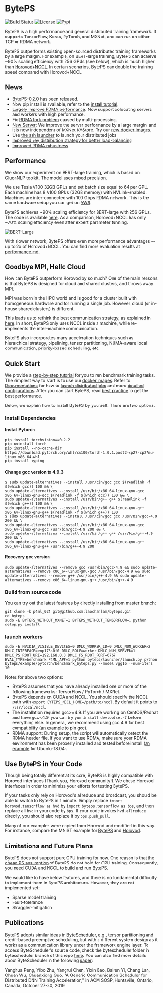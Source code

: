 # BytePS

[![Build Status](https://travis-ci.org/bytedance/byteps.svg?branch=master)](https://travis-ci.org/bytedance/byteps)
[![License](https://img.shields.io/badge/License-Apache%202.0-blue.svg)](https://opensource.org/licenses/Apache-2.0)
![Pypi](https://img.shields.io/pypi/v/byteps.svg)

BytePS is a high performance and general distributed training framework. It supports TensorFlow, Keras, PyTorch, and MXNet, and can run on either TCP or RDMA network.

BytePS outperforms existing open-sourced distributed training frameworks by a large margin. For example, on BERT-large training, BytePS can achieve ~90% scaling efficiency with 256 GPUs (see below), which is much higher than [Horovod](https://github.com/horovod/horovod)+[NCCL](https://github.com/NVIDIA/nccl). In certain scenarios, BytePS can double the training speed compared with Horovod+NCCL.

## News

- [BytePS-0.2.0](CHANGELOG.rst) has been released.
- Now pip install is available, refer to the [install tutorial](https://github.com/bytedance/byteps#quick-start).
- [Largely improve RDMA performance](https://github.com/bytedance/byteps/pull/184). Now support colocating servers and workers with high performance.
- Fix [RDMA fork problem](https://github.com/bytedance/byteps/pull/192) caused by multi-processing.
- [New Server](https://github.com/bytedance/byteps/pull/151): We improve the server performance by a large margin, and it is now independent of MXNet KVStore. Try our [new docker images](docker/).
- Use [the ssh launcher](launcher/) to launch your distributed jobs
- [Improved key distribution strategy for better load-balancing](https://github.com/bytedance/byteps/pull/116)
- [Improved RDMA robustness](https://github.com/bytedance/byteps/pull/91)

## Performance

We show our experiment on BERT-large training, which is based on GluonNLP toolkit. The model uses mixed precision.

We use Tesla V100 32GB GPUs and set batch size equal to 64 per GPU. Each machine has 8 V100 GPUs (32GB memory) with NVLink-enabled. Machines are inter-connected with 100 Gbps RDMA network. This is the same hardware setup you can get on [AWS](https://aws.amazon.com/about-aws/whats-new/2018/12/introducing-amazon-ec2-p3dn-instances-our-most-powerful-gpu-instance-yet/).

BytePS achieves ~90% scaling efficiency for BERT-large with 256 GPUs. The code is available [here](https://github.com/ymjiang/gluon-nlp/tree/bert-byteps/scripts/bert). As a comparison, Horovod+NCCL has only ~70% scaling efficiency even after expert parameter tunning.

![BERT-Large](https://user-images.githubusercontent.com/13852819/69874496-1ca43600-12f6-11ea-997b-b023e4c93360.png)


With slower network, BytePS offers even more performance advantages -- up to 2x of Horovod+NCCL. You can find more evaluation results at [performance.md](docs/performance.md).

## Goodbye MPI, Hello Cloud

How can BytePS outperform Horovod by so much? One of the main reasons is that BytePS is designed for cloud and shared clusters, and throws away MPI.

MPI was born in the HPC world and is good for a cluster built with homogeneous hardware and for running a single job. However, cloud (or in-house shared clusters) is different.

This leads us to rethink the best communication strategy, as explained in [here](docs/rationale.md). In short, BytePS only uses NCCL inside a machine, while re-implements the inter-machine communication.

BytePS also incorporates many acceleration techniques such as hierarchical strategy, pipelining, tensor partitioning, NUMA-aware local communication, priority-based scheduling, etc.

## Quick Start

We provide a [step-by-step tutorial](docs/step-by-step-tutorial.md) for you to run benchmark training tasks. The simplest way to start is to use our [docker images](docker). Refer to [Documentations](docs) for how to [launch distributed jobs](docs/running.md) and more [detailed configurations](docs/env.md). After you can start BytePS, read [best practice](docs/best-practice.md) to get the best performance.

Below, we explain how to install BytePS by yourself. There are two options.

### Install Dependencies

#### Install Pytorch
```
pip install torchvision==0.2.2
pip uninstall torch
pip install --no-cache-dir https://download.pytorch.org/whl/cu100/torch-1.0.1.post2-cp27-cp27mu-linux_x86_64.whl
pip install typing 
```

#### Change gcc version to 4.9.3
```
$ sudo update-alternatives --install /usr/bin/gcc gcc $(readlink -f $(which gcc)) 100 && \
sudo update-alternatives --install /usr/bin/x86_64-linux-gnu-gcc x86_64-linux-gnu-gcc $(readlink -f $(which gcc)) 100 && \
sudo update-alternatives --install /usr/bin/g++ g++ $(readlink -f $(which g++)) 100 && \
sudo update-alternatives --install /usr/bin/x86_64-linux-gnu-g++ x86_64-linux-gnu-g++ $(readlink -f $(which g++)) 100
$ sudo update-alternatives --install /usr/bin/gcc gcc /usr/bin/gcc-4.9 200 && \
sudo update-alternatives --install /usr/bin/x86_64-linux-gnu-gcc x86_64-linux-gnu-gcc /usr/bin/gcc-4.9 200 && \
sudo update-alternatives --install /usr/bin/g++ g++ /usr/bin/g++-4.9 200 && \
sudo update-alternatives --install /usr/bin/x86_64-linux-gnu-g++ x86_64-linux-gnu-g++ /usr/bin/g++-4.9 200
```

#### Recovery gcc version
```
sudo update-alternatives --remove gcc /usr/bin/gcc-4.9 && sudo update-alternatives --remove x86_64-linux-gnu-gcc /usr/bin/gcc-4.9 && sudo update-alternatives --remove g++ /usr/bin/g++-4.9 && sudo update-alternatives --remove x86_64-linux-gnu-g++ /usr/bin/g++-4.9
```

### Build from source code

You can try out the latest features by directly installing from master branch:

```
git clone -b p4ml_024 git@github.com:laochanlam/byteps.git
cd byteps
sudo -E BYTEPS_WITHOUT_MXNET=1 BYTEPS_WITHOUT_TENSORFLOW=1 python setup.py install
```

### launch workers
```
sudo -E NVIDIA_VISIBLE_DEVICES=0 DMLC_WORKER_ID=0 DMLC_NUM_WORKER=2 DMLC_INTERFACE=enp178s0f0 DMLC_ROLE=worker DMLC_NUM_SERVER=1 DMLC_PS_ROOT_URI=192.168.0.3 DMLC_PS_ROOT_PORT=6767 EVAL_TYPE=benchmark P4ML_APP=1 python byteps/launcher/launch.py python byteps/example/pytorch/benchmark_byteps.py --model vgg16 --num-iters 10
```

Notes for above two options:
- BytePS assumes that you have already installed one or more of the following frameworks: TensorFlow / PyTorch / MXNet.
- BytePS depends on CUDA and NCCL. You should specify the NCCL path with `export BYTEPS_NCCL_HOME=/path/to/nccl`. By default it points to `/usr/local/nccl`.
- The installation requires gcc>=4.9. If you are working on CentOS/Redhat and have gcc<4.9, you can try `yum install devtoolset-7` before everything else. In general, we recommend using gcc 4.9 for best compatibility ([an example](https://github.com/bytedance/byteps/blob/3fba75def0d81c1d3225f8f397cc985200f57de7/docker/Dockerfile.mxnet#L72-L80) to pin gcc).
- RDMA support: During setup, the script will automatically detect the RDMA header file. If you want to use RDMA, make sure your RDMA environment has been properly installed and tested before install ([an example](https://github.com/bytedance/byteps/blob/3fba75def0d81c1d3225f8f397cc985200f57de7/docker/Dockerfile.mxnet#L29-L33) for Ubuntu-18.04).


## Use BytePS in Your Code

Though being totally different at its core, BytePS is highly compatible with Horovod interfaces (Thank you, Horovod community!). We chose Horovod interfaces in order to minimize your efforts for testing BytePS.

If your tasks only rely on Horovod's allreduce and broadcast, you should be able to switch to BytePS in 1 minute. Simply replace `import horovod.tensorflow as hvd` by `import byteps.tensorflow as bps`, and then replace all `hvd` in your code by `bps`. If your code invokes `hvd.allreduce` directly, you should also replace it by `bps.push_pull`.

Many of our examples were copied from Horovod and modified in this way. For instance, compare the MNIST example for [BytePS](https://github.com/bytedance/byteps/blob/master/example/tensorflow/tensorflow_mnist.py) and [Horovod](https://github.com/horovod/horovod/blob/master/examples/tensorflow_mnist.py).

## Limitations and Future Plans
BytePS does not support pure CPU training for now. One reason is that the [cheap PS assumption](docs/rationale.md) of BytePS do not hold for CPU training. Consequently, you need CUDA and NCCL to build and run BytePS.

We would like to have below features, and there is no fundamental difficulty to implement them in BytePS architecture. However, they are not implemented yet:
* Sparse model training
* Fault-tolerance
* Straggler-mitigation

## Publications
BytePS adopts similar ideas in [ByteScheduler](https://github.com/bytedance/byteps/tree/bytescheduler/bytescheduler), e.g., tensor partitioning and credit-based preemptive scheduling, but with a different system design as it works as a communication library under the framework engine layer. To access ByteScheduler's source code, check the bytescheduler folder in bytescheduler branch of this repo [here](https://github.com/bytedance/byteps/tree/bytescheduler/bytescheduler). You can also find more details about ByteScheduler in the following [paper](https://i.cs.hku.hk/~cwu/papers/yhpeng-sosp19.pdf):

Yanghua Peng, Yibo Zhu, Yangrui Chen, Yixin Bao, Bairen Yi, Chang Lan, Chuan Wu, Chuanxiong Guo. "A Generic Communication Scheduler for Distributed DNN Training Acceleration," in ACM SOSP, Huntsville, Ontario, Canada, October 27-30, 2019.

